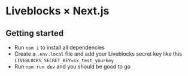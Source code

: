 # Liveblocks × Next.js

## Getting started

- Run `npm i` to install all dependencies
- Create a `.env.local` file and add your Liveblocks secret key like this `LIVEBLOCKS_SECRET_KEY=sk_test_yourkey`
- Run `npm run dev` and you should be good to go
